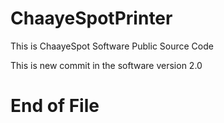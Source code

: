 # ChaayeSpotPrinter
This is ChaayeSpot Software Public Source Code

This is new commit in the software version 2.0

# End of File
